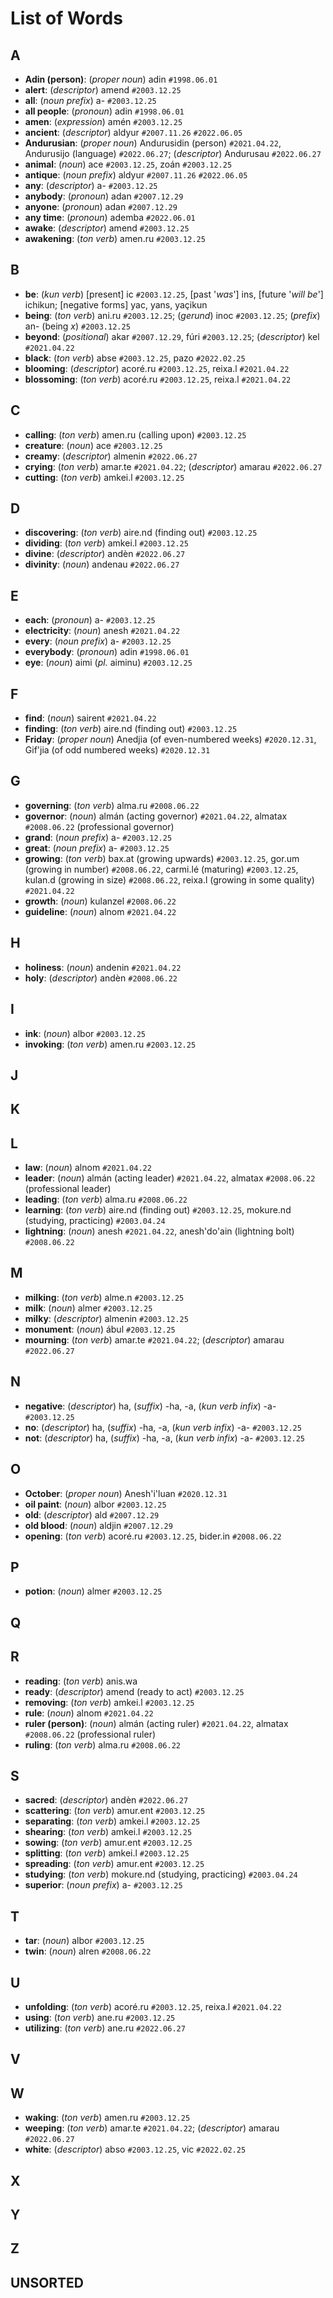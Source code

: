 List of Words
=============

## A

+ **Adin (person)**: (_proper noun_) adin `#1998.06.01`
+ **alert**: (_descriptor_) amend `#2003.12.25`
+ **all**: (_noun prefix_) a- `#2003.12.25`
+ **all people**: (_pronoun_) adin `#1998.06.01`
+ **amen**: (_expression_) amén `#2003.12.25`
+ **ancient**: (_descriptor_) aldyur `#2007.11.26` `#2022.06.05`
+ **Andurusian**: (_proper noun_) Andurusidin (person) `#2021.04.22`, Andurusijo (language) `#2022.06.27`; (_descriptor_) Andurusau `#2022.06.27`
+ **animal**: (_noun_) ace `#2003.12.25`, zoán `#2003.12.25`
+ **antique**: (_noun prefix_) aldyur `#2007.11.26` `#2022.06.05`
+ **any**: (_descriptor_) a- `#2003.12.25`
+ **anybody**: (_pronoun_) adan `#2007.12.29`
+ **anyone**: (_pronoun_) adan `#2007.12.29`
+ **any time**: (_pronoun_) ademba `#2022.06.01`
+ **awake**: (_descriptor_) amend `#2003.12.25`
+ **awakening**: (_ton verb_) amen.ru `#2003.12.25`

## B

+ **be**: (_kun verb_) \[present\] ic `#2003.12.25`, \[past '_was_'\] ins, \[future '_will be_'\] ichikun; \[negative forms\] yac, yans, yaçikun
+ **being**: (_ton verb_) ani.ru `#2003.12.25`; (_gerund_) inoc `#2003.12.25`;  (_prefix_) an- (being _x_) `#2003.12.25`
+ **beyond**: (_positional_) akar `#2007.12.29`, fúri `#2003.12.25`; (_descriptor_) kel `#2021.04.22`
+ **black**: (_ton verb_) abse `#2003.12.25`, pazo `#2022.02.25`
+ **blooming**: (_descriptor_) acoré.ru `#2003.12.25`, reixa.l `#2021.04.22`
+ **blossoming**: (_ton verb_) acoré.ru `#2003.12.25`, reixa.l `#2021.04.22`

## C

+ **calling**: (_ton verb_) amen.ru (calling upon) `#2003.12.25`
+ **creature**: (_noun_) ace `#2003.12.25`
+ **creamy**: (_descriptor_) almenin `#2022.06.27`
+ **crying**: (_ton verb_) amar.te `#2021.04.22`; (_descriptor_) amarau `#2022.06.27`
+ **cutting**: (_ton verb_) amkei.l `#2003.12.25`

## D

+ **discovering**: (_ton verb_) aire.nd (finding out) `#2003.12.25`
+ **dividing**: (_ton verb_) amkei.l `#2003.12.25`
+ **divine**: (_descriptor_) andèn `#2022.06.27`
+ **divinity**: (_noun_) andenau `#2022.06.27`

## E

+ **each**: (_pronoun_) a- `#2003.12.25`
+ **electricity**: (_noun_) anesh `#2021.04.22`
+ **every**: (_noun prefix_) a- `#2003.12.25`
+ **everybody**: (_pronoun_) adin `#1998.06.01`
+ **eye**: (_noun_) aimi (_pl._ aiminu) `#2003.12.25`

## F

+ **find**: (_noun_) sairent `#2021.04.22`
+ **finding**: (_ton verb_) aire.nd (finding out) `#2003.12.25`
+ **Friday**: (_proper noun_) Anedjia (of even-numbered weeks) `#2020.12.31`, Gif'jia (of odd numbered weeks) `#2020.12.31`

## G

+ **governing**: (_ton verb_) alma.ru `#2008.06.22`
+ **governor**: (_noun_) almán (acting governor) `#2021.04.22`, almatax `#2008.06.22` (professional governor)
+ **grand**: (_noun prefix_) a- `#2003.12.25`
+ **great**: (_noun prefix_) a- `#2003.12.25`
+ **growing**: (_ton verb_) bax.at (growing upwards) `#2003.12.25`, gor.um (growing in number) `#2008.06.22`, carmi.lé (maturing) `#2003.12.25`, kulan.d (growing in size) `#2008.06.22`, reixa.l (growing in some quality) `#2021.04.22`
+ **growth**: (_noun_) kulanzel `#2008.06.22`
+ **guideline**: (_noun_) alnom `#2021.04.22`

## H

+ **holiness**: (_noun_) andenin `#2021.04.22`
+ **holy**: (_descriptor_) andèn `#2008.06.22`

## I

+ **ink**: (_noun_) albor `#2003.12.25`
+ **invoking**: (_ton verb_) amen.ru `#2003.12.25`

## J


## K


## L

+ **law**: (_noun_) alnom `#2021.04.22`
+ **leader**: (_noun_) almán (acting leader) `#2021.04.22`, almatax `#2008.06.22` (professional leader)
+ **leading**: (_ton verb_) alma.ru `#2008.06.22`
+ **learning**: (_ton verb_) aire.nd (finding out) `#2003.12.25`, mokure.nd (studying, practicing) `#2003.04.24`
+ **lightning**: (_noun_) anesh `#2021.04.22`, anesh'do'ain (lightning bolt) `#2008.06.22`

## M

+ **milking**: (_ton verb_) alme.n `#2003.12.25`
+ **milk**: (_noun_) almer `#2003.12.25`
+ **milky**: (_descriptor_) almenin `#2003.12.25`
+ **monument**: (_noun_) ábul `#2003.12.25`
+ **mourning**: (_ton verb_) amar.te `#2021.04.22`; (_descriptor_) amarau `#2022.06.27`


## N

+ **negative**:  (_descriptor_) ha, (_suffix_) -ha, -a, (_kun verb infix_) -a- `#2003.12.25`
+ **no**:  (_descriptor_) ha, (_suffix_) -ha, -a, (_kun verb infix_) -a- `#2003.12.25`
+ **not**:  (_descriptor_) ha, (_suffix_) -ha, -a, (_kun verb infix_) -a- `#2003.12.25`

## O

+ **October**: (_proper noun_) Anesh'i'luan `#2020.12.31`
+ **oil paint**: (_noun_) albor `#2003.12.25`
+ **old**: (_descriptor_) ald `#2007.12.29`
+ **old blood**: (_noun_) aldjin `#2007.12.29`
+ **opening**: (_ton verb_) acoré.ru `#2003.12.25`, bider.in `#2008.06.22`

## P

+ **potion**: (_noun_) almer `#2003.12.25`

## Q


## R

+ **reading**: (_ton verb_) anis.wa
+ **ready**: (_descriptor_) amend (ready to act) `#2003.12.25`
+ **removing**: (_ton verb_) amkei.l `#2003.12.25`
+ **rule**: (_noun_) alnom `#2021.04.22`
+ **ruler (person)**: (_noun_) almán (acting ruler) `#2021.04.22`, almatax `#2008.06.22` (professional ruler)
+ **ruling**: (_ton verb_) alma.ru `#2008.06.22`

## S

+ **sacred**: (_descriptor_) andèn `#2022.06.27`
+ **scattering**: (_ton verb_) amur.ent `#2003.12.25`
+ **separating**: (_ton verb_) amkei.l `#2003.12.25`
+ **shearing**: (_ton verb_) amkei.l `#2003.12.25`
+ **sowing**: (_ton verb_) amur.ent `#2003.12.25`
+ **splitting**: (_ton verb_) amkei.l `#2003.12.25`
+ **spreading**: (_ton verb_) amur.ent `#2003.12.25`
+ **studying**: (_ton verb_) mokure.nd (studying, practicing) `#2003.04.24`
+ **superior**: (_noun prefix_) a- `#2003.12.25`

## T

+ **tar**: (_noun_) albor `#2003.12.25`
+ **twin**: (_noun_) alren `#2008.06.22`

## U

+ **unfolding**: (_ton verb_) acoré.ru `#2003.12.25`, reixa.l `#2021.04.22`
+ **using**: (_ton verb_) ane.ru `#2003.12.25`
+ **utilizing**: (_ton verb_) ane.ru `#2022.06.27`

## V


## W

+ **waking**: (_ton verb_) amen.ru `#2003.12.25`
+ **weeping**: (_ton verb_) amar.te `#2021.04.22`; (_descriptor_) amarau `#2022.06.27`
+ **white**: (_descriptor_) abso `#2003.12.25`, vic `#2022.02.25`

## X


## Y


## Z


## UNSORTED

<!-- Next Word: ANJYU -->



